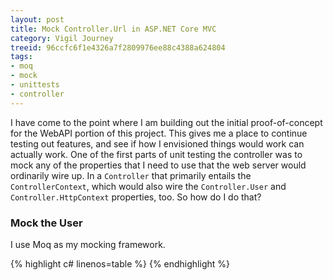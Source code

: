 ```yaml
---
layout: post
title: Mock Controller.Url in ASP.NET Core MVC
category: Vigil Journey
treeid: 96ccfc6f1e4326a7f2809976ee88c4388a624804
tags: 
- moq
- mock
- unittests
- controller
---
```


I have come to the point where I am building out the initial proof-of-concept for the WebAPI portion of this project. This gives me a place to continue testing out features, and see if how I envisioned things would work can actually work. One of the first parts of unit testing the controller was to mock any of the properties that I need to use that the web server would ordinarily wire up. In a `Controller` that primarily entails the `ControllerContext`, which would also wire the `Controller.User` and `Controller.HttpContext` properties, too. So how do I do that?

### Mock the User

I use Moq as my mocking framework.

{% highlight c# linenos=table %}
{% endhighlight %}